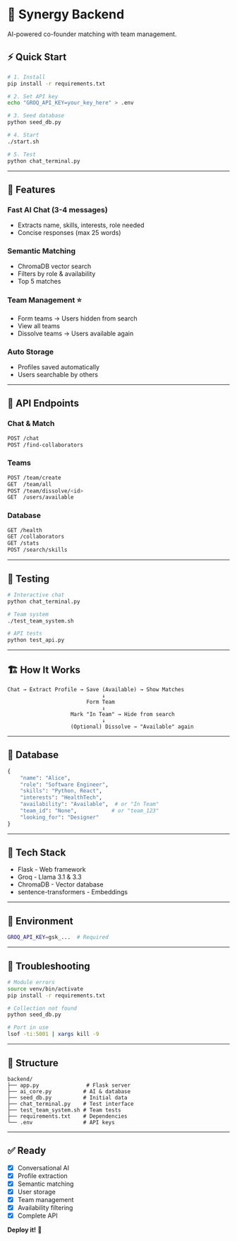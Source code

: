 # 🤝 Synergy Backend

AI-powered co-founder matching with team management.

## ⚡ Quick Start

```bash
# 1. Install
pip install -r requirements.txt

# 2. Set API key
echo "GROQ_API_KEY=your_key_here" > .env

# 3. Seed database
python seed_db.py

# 4. Start
./start.sh

# 5. Test
python chat_terminal.py
```

---

## 🎯 Features

### **Fast AI Chat** (3-4 messages)
- Extracts name, skills, interests, role needed
- Concise responses (max 25 words)

### **Semantic Matching**
- ChromaDB vector search
- Filters by role & availability
- Top 5 matches

### **Team Management** ⭐
- Form teams → Users hidden from search
- View all teams
- Dissolve teams → Users available again

### **Auto Storage**
- Profiles saved automatically
- Users searchable by others

---

## 🔌 API Endpoints

### Chat & Match
```bash
POST /chat
POST /find-collaborators
```

### Teams
```bash
POST /team/create
GET  /team/all
POST /team/dissolve/<id>
GET  /users/available
```

### Database
```bash
GET /health
GET /collaborators
GET /stats
POST /search/skills
```

---

## 🧪 Testing

```bash
# Interactive chat
python chat_terminal.py

# Team system
./test_team_system.sh

# API tests
python test_api.py
```

---

## 🏗️ How It Works

```
Chat → Extract Profile → Save (Available) → Show Matches
                              ↓
                         Form Team
                              ↓
                    Mark "In Team" → Hide from search
                              ↓
                    (Optional) Dissolve → "Available" again
```

---

## 💾 Database

```python
{
    "name": "Alice",
    "role": "Software Engineer",
    "skills": "Python, React",
    "interests": "HealthTech",
    "availability": "Available",  # or "In Team"
    "team_id": "None",           # or "team_123"
    "looking_for": "Designer"
}
```

---

## 🚀 Tech Stack

- Flask - Web framework
- Groq - Llama 3.1 & 3.3
- ChromaDB - Vector database
- sentence-transformers - Embeddings

---

## 📝 Environment

```bash
GROQ_API_KEY=gsk_...  # Required
```

---

## 🐛 Troubleshooting

```bash
# Module errors
source venv/bin/activate
pip install -r requirements.txt

# Collection not found
python seed_db.py

# Port in use
lsof -ti:5001 | xargs kill -9
```

---

## 📁 Structure

```
backend/
├── app.py               # Flask server
├── ai_core.py          # AI & database
├── seed_db.py          # Initial data
├── chat_terminal.py    # Test interface
├── test_team_system.sh # Team tests
├── requirements.txt    # Dependencies
└── .env                # API keys
```

---

## ✅ Ready

- [x] Conversational AI
- [x] Profile extraction
- [x] Semantic matching
- [x] User storage
- [x] Team management
- [x] Availability filtering
- [x] Complete API

**Deploy it!** 🚀
